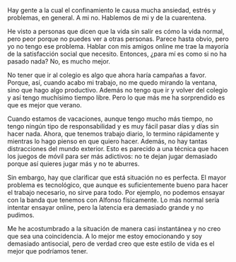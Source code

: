 Hay gente a la cual el confinamiento le causa mucha ansiedad, estrés y problemas, en general. A mi no. Hablemos de mi y de la cuarentena. 

He visto a personas que dicen que la vida sin salir es cómo la vida normal, pero peor porque no puedes ver a otras personas. Parece hasta obvio, pero yo no tengo ese problema. Hablar con mis amigos online me trae la mayoría de la satisfacción social que necesito. Entonces, ¿para mí es como si no ha pasado nada? No, es mucho mejor. 

No tener que ir al colegio es algo que ahora haría campañas a favor. Porque, así, cuando acabo mi trabajo, no me quedo mirando la ventana, sino que hago algo productivo. Además no tengo que ir y volver del colegio y así tengo muchísimo tiempo libre. Pero lo que más me ha sorprendido es que es mejor que verano. 

Cuando estamos de vacaciones, aunque tengo mucho más tiempo, no tengo ningún tipo de responsabilidad y es muy fácil pasar días y días sin hacer nada. Ahora, que tenemos trabajo diario, lo termino rápidamente y mientras lo hago pienso en que quiero hacer. Además, no hay tantas distracciones del mundo exterior. Esto es parecido a una técnica que hacen los juegos de móvil para ser más adictivos: no te dejan jugar demasiado porque así quieres jugar más y no te aburres. 

Sin embargo, hay que clarificar que está situación no es perfecta. El mayor problema es tecnológico, que aunque es suficientemente bueno para hacer el trabajo necesario, no sirve para todo. Por ejemplo, no podemos ensayar con la banda que tenemos con Alfonso físicamente. Lo más normal sería intentar ensayar online, pero la latencia era demasiado grande y no pudimos. 

Me he acostumbrado a la situación de manera casi instantánea y no creo que sea una coincidencia. A lo mejor me estoy emocionando y soy demasiado antisocial, pero de verdad creo que este estilo de vida es el mejor que podríamos tener.